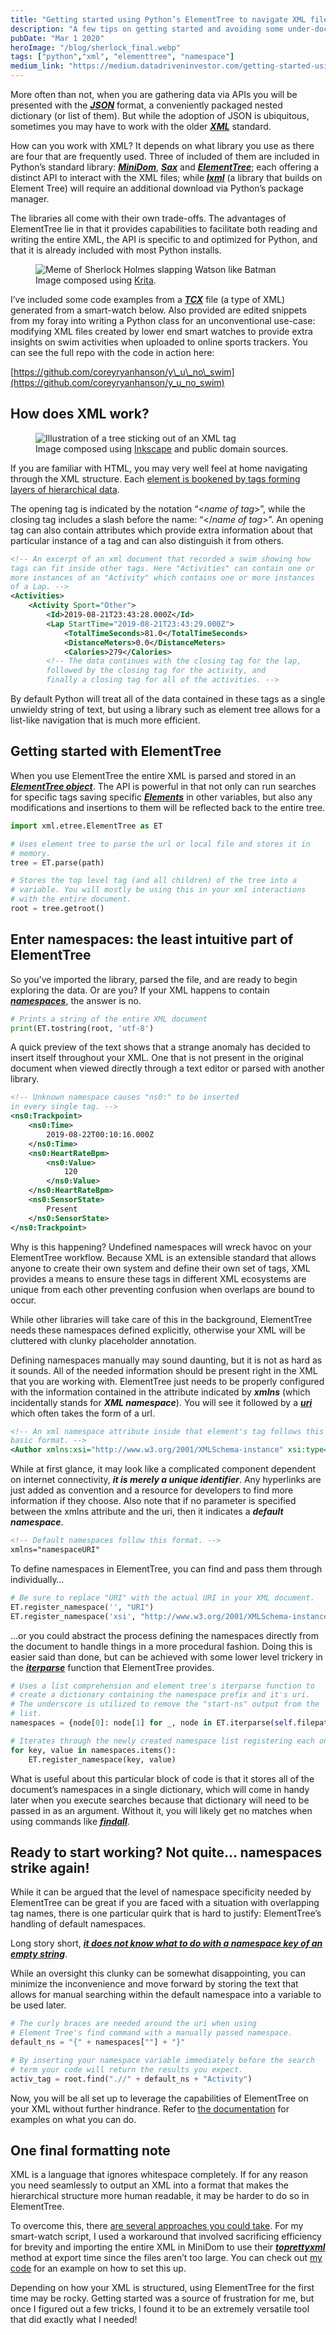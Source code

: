 ```yaml
---
title: "Getting started using Python’s ElementTree to navigate XML files"
description: "A few tips on getting started and avoiding some under-documented sources of frustration."
pubDate: "Mar 1 2020"
heroImage: "/blog/sherlock_final.webp"
tags: ["python","xml", "elementtree", "namespace"]
medium_link: "https://medium.datadriveninvestor.com/getting-started-using-pythons-elementtree-to-navigate-xml-files-dc9bc720eaa6"
---
```


More often than not, when you are gathering data via APIs you will be presented with the [**_JSON_**](https://www.w3schools.com/whatis/whatis_json.asp) format, a conveniently packaged nested dictionary (or list of them). But while the adoption of JSON is ubiquitous, sometimes you may have to work with the older [**_XML_**](https://www.w3schools.com/xml/xml_whatis.asp) standard.

How can you work with XML? It depends on what library you use as there are four that are frequently used. Three of included of them are included in Python’s standard library: [**_MiniDom_**](https://docs.python.org/3/library/xml.dom.minidom.html), [**_Sax_**](https://docs.python.org/3/library/xml.sax.reader.html) and [**_ElementTree_**](https://docs.python.org/3.8/library/xml.etree.elementtree.html); each offering a distinct API to interact with the XML files; while [**_lxml_**](https://lxml.de/) (a library that builds on Element Tree) will require an additional download via Python’s package manager.

The libraries all come with their own trade-offs. The advantages of ElementTree lie in that it provides capabilities to facilitate both reading and writing the entire XML, the API is specific to and optimized for Python, and that it is already included with most Python installs.

<figure class="blog-image">
    <img
        alt="Meme of Sherlock Holmes slapping Watson like Batman"
        src="/blog/sherlock_final.webp">
    <figcaption>
        Image composed using <a href="https://krita.org/en/">Krita</a>.
    </figcaption>
</figure>

I’ve included some code examples from a [**_TCX_**](https://en.wikipedia.org/wiki/Training_Center_XML) file (a type of XML) generated from a smart-watch below. Also provided are edited snippets from my foray into writing a Python class for an unconventional use-case: modifying XML files created by lower end smart watches to provide extra insights on swim activities when uploaded to online sports trackers. You can see the full repo with the code in action here:

[https://github.com/coreyryanhanson/y\_u\_no\_swim](https://github.com/coreyryanhanson/y_u_no_swim)

## How does XML work?

<figure class="blog-image">
    <img
        alt="Illustration of a tree sticking out of an XML tag"
        src="/blog/element_tree.webp">
    <figcaption>
        Image composed using <a href="https://inkscape.org/">Inkscape</a> and public domain sources.
    </figcaption>
</figure>

If you are familiar with HTML, you may very well feel at home navigating through the XML structure. Each [element is bookened by tags forming layers of hierarchical data](https://www.w3schools.com/xml/xml_elements.asp).

The opening tag is indicated by the notation “<_name of tag_\>”, while the closing tag includes a slash before the name: “</_name of tag_\>”. An opening tag can also contain attributes which provide extra information about that particular instance of a tag and can also distinguish it from others.

```xml
<!-- An excerpt of an xml document that recorded a swim showing how
tags can fit inside other tags. Here "Activities" can contain one or
more instances of an "Activity" which contains one or more instances
of a Lap. -->
<Activities>
    <Activity Sport="Other">
        <Id>2019-08-21T23:43:28.000Z</Id>
        <Lap StartTime="2019-08-21T23:43:29.000Z">
            <TotalTimeSeconds>81.0</TotalTimeSeconds>
            <DistanceMeters>0.0</DistanceMeters>
            <Calories>279</Calories>
        <!-- The data continues with the closing tag for the lap,
        followed by the closing tag for the activity, and
        finally a closing tag for all of the activities. -->
```

By default Python will treat all of the data contained in these tags as a single unwieldy string of text, but using a library such as element tree allows for a list-like navigation that is much more efficient.

## Getting started with ElementTree

When you use ElementTree the entire XML is parsed and stored in an [**_ElementTree object_**](https://docs.python.org/3.8/library/xml.etree.elementtree.html#xml.etree.ElementTree.ElementTree). The API is powerful in that not only can run searches for specific tags saving specific [**_Elements_**](https://docs.python.org/3.8/library/xml.etree.elementtree.html#xml.etree.ElementTree.Element) in other variables, but also any modifications and insertions to them will be reflected back to the entire tree.

```python
import xml.etree.ElementTree as ET

# Uses element tree to parse the url or local file and stores it in
# memory.
tree = ET.parse(path)

# Stores the top level tag (and all children) of the tree into a
# variable. You will mostly be using this in your xml interactions
# with the entire document.
root = tree.getroot()
```

## Enter namespaces: the least intuitive part of ElementTree

So you’ve imported the library, parsed the file, and are ready to begin exploring the data. Or are you? If your XML happens to contain [**_namespaces_**](https://www.w3schools.com/xml/xml_namespaces.asp), the answer is no.

```python
# Prints a string of the entire XML document
print(ET.tostring(root, 'utf-8')
```

A quick preview of the text shows that a strange anomaly has decided to insert itself throughout your XML. One that is not present in the original document when viewed directly through a text editor or parsed with another library.

```xml
<!-- Unknown namespace causes "ns0:" to be inserted
in every single tag. -->
<ns0:Trackpoint>
    <ns0:Time>
        2019-08-22T00:10:16.000Z
    </ns0:Time>
    <ns0:HeartRateBpm>
        <ns0:Value>
            120
        </ns0:Value>
    </ns0:HeartRateBpm>
    <ns0:SensorState>
        Present
    </ns0:SensorState>
</ns0:Trackpoint>
```

Why is this happening? Undefined namespaces will wreck havoc on your ElementTree workflow. Because XML is an extensible standard that allows anyone to create their own system and define their own set of tags, XML provides a means to ensure these tags in different XML ecosystems are unique from each other preventing confusion when overlaps are bound to occur.

While other libraries will take care of this in the background, ElementTree needs these namespaces defined explicitly, otherwise your XML will be cluttered with clunky placeholder annotation.

Defining namespaces manually may sound daunting, but it is not as hard as it sounds. All of the needed information should be present right in the XML that you are working with. ElementTree just needs to be properly configured with the information contained in the attribute indicated by **_xmlns_** (which incidentally stands for **_XML namespace_**). You will see it followed by a [**_uri_**](https://dev.to/flippedcoding/what-is-the-difference-between-a-uri-and-a-url-4455) which often takes the form of a url.

```xml
<!-- An xml namespace attribute inside that element's tag follows this
basic format. -->
<Author xmlns:xsi="http://www.w3.org/2001/XMLSchema-instance" xsi:type="Application_t">
```

While at first glance, it may look like a complicated component dependent on internet connectivity, **_it is merely a unique identifier_**. Any hyperlinks are just added as convention and a resource for developers to find more information if they choose. Also note that if no parameter is specified between the xmlns attribute and the uri, then it indicates a **_default namespace_**.

```xml
<!-- Default namespaces follow this format. -->
xmlns="namespaceURI"
```

To define namespaces in ElementTree, you can find and pass them through individually…

```python
# Be sure to replace "URI" with the actual URI in your XML document.
ET.register_namespace('', "URI")
ET.register_namespace('xsi', "http://www.w3.org/2001/XMLSchema-instance")
```

…or you could abstract the process defining the namespaces directly from the document to handle things in a more procedural fashion. Doing this is easier said than done, but can be achieved with some lower level trickery in the [**_iterparse_**](https://docs.python.org/3.8/library/xml.etree.elementtree.html?highlight=iterparse#xml.etree.ElementTree.iterparse) function that ElementTree provides.

```python
# Uses a list comprehension and element tree's iterparse function to
# create a dictionary containing the namespace prefix and it's uri.
# The underscore is utilized to remove the "start-ns" output from the
# list.
namespaces = {node[0]: node[1] for _, node in ET.iterparse(self.filepath, events=['start-ns'])}

# Iterates through the newly created namespace list registering each one.
for key, value in namespaces.items():
    ET.register_namespace(key, value)
```

What is useful about this particular block of code is that it stores all of the document’s namespaces in a single dictionary, which will come in handy later when you execute searches because that dictionary will need to be passed in as an argument. Without it, you will likely get no matches when using commands like [**_findall_**](https://docs.python.org/3.8/library/xml.etree.elementtree.html?highlight=findall#xml.etree.ElementTree.Element.findall).

## Ready to start working? Not quite… namespaces strike again!

While it can be argued that the level of namespace specificity needed by ElementTree can be great if you are faced with a situation with overlapping tag names, there is one particular quirk that is hard to justify: ElementTree’s handling of default namespaces.

Long story short, [**_it does not know what to do with a namespace key of an empty string_**](https://stackoverflow.com/questions/34009992/python-elementtree-default-namespace).

While an oversight this clunky can be somewhat disappointing, you can minimize the inconvenience and move forward by storing the text that allows for manual searching within the default namespace into a variable to be used later.

```python
# The curly braces are needed around the uri when using
# Element Tree's find command with a manually passed namespace.
default_ns = "{" + namespaces[""] + "}"

# By inserting your namespace variable immediately before the search
# term your code will return the results you expect.
activ_tag = root.find(".//" + default_ns + "Activity")
```

Now, you will be all set up to leverage the capabilities of ElementTree on your XML without further hindrance. Refer to [the documentation](https://docs.python.org/3.8/library/xml.etree.elementtree.html) for examples on what you can do.

## One final formatting note

XML is a language that ignores whitespace completely. If for any reason you need seamlessly to output an XML into a format that makes the hierarchical structure more human readable, it may be harder to do so in ElementTree.

To overcome this, there [are several approaches you could take](https://stackoverflow.com/questions/749796/pretty-printing-xml-in-python). For my smart-watch script, I used a workaround that involved sacrificing efficiency for brevity and importing the entire XML in MiniDom to use their [**_toprettyxml_**](https://docs.python.org/2/library/xml.dom.minidom.html?highlight=prettyxml#xml.dom.minidom.Node.toprettyxml) method at export time since the files aren’t too large. You can check out [my code](https://github.com/coreyryanhanson/y_u_no_swim) for an example on how to set this up.

Depending on how your XML is structured, using ElementTree for the first time may be rocky. Getting started was a source of frustration for me, but once I figured out a few tricks, I found it to be an extremely versatile tool that did exactly what I needed!
